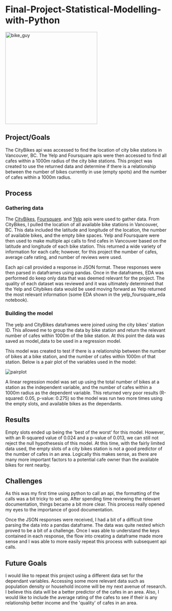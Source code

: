 # Final-Project-Statistical-Modelling-with-Python

<img width="287" alt="bike_guy" src="https://github.com/user-attachments/assets/2ecc54ea-ce2a-41c2-8878-527e972960cc">

## Project/Goals

The CityBikes api was accessed to find the location of city bike stations in Vancouver, BC. The Yelp and Foursquare apis were then accessed to find all cafes within a 1000m radius of the city bike stations. This project was created to use the returned data and determine if there is a relationship between the number of bikes currently in use (empty spots) and the number of cafes within a 1000m radius. 

## Process
### Gathering data

The [CityBikes](https://citybik.es/), [Foursquare](https://developer.foursquare.com/places). and [Yelp](https://docs.developer.yelp.com/docs/fusion-intro) apis were used to gather data. From CityBikes, I pulled the location of all available bike stations in Vancouver, BC. This data included the latitude and longitude of the location, the number of available bikes, and the empty bike spaces. Yelp and Foursquare were then used to make multiple api calls to find cafes in Vancouver based on the latitude and longitude of each bike station. This returned a wide variety of information for each cafe; however, for this project the number of cafes, average cafe rating, and number of reviews were used.

Each api call provided a response in JSON format. These responses were then parsed in dataframes using pandas. Once in the dataframes, EDA was performed do keep only data that was deemed relevant for the project. The quality of each dataset was reviewed and it was ultimately determined that the Yelp and Citybikes data would be used moving forward as Yelp returned the most relevant information (some EDA shown in the yelp_foursquare_eda notebook).

### Building the model

The yelp and CityBikes dataframes were joined using the city bikes' station ID. This allowed me to group the data by bike station and return the relevant number of cafes within 1000m of the bike station. At this point the data was saved as model_data to be used in a regression model.

This model was created to test if there is a relationship between the number of bikes at a bike station, and the number of cafes within 1000m of that station. Below is a pair plot of the variables used in the model:

![pairplot](https://github.com/user-attachments/assets/d384fcf4-46e1-4a16-abf8-afd70ca4f067)

A linear regression model was set up using the total number of bikes at a station as the independent variable, and the number of cafes within a 1000m radius as the dependent variable. This returned very poor results (R-squared: 0.05, p-value: 0.275) so the model was run two more times using the empty slots, and available bikes as the dependants.

## Results



Empty slots ended up being the 'best of the worst' for this model. However, with an R-squared value of 0.024 and a p-value of 0.013, we can still not reject the null hypothesesis of this model. At this time, with the fairly limited data used, the empty slots of a city bikes station is not a good predictor of the number of cafes in an area. Logically this makes sense, as there are many more important factors to a potential cafe owner than the available bikes for rent nearby.

## Challenges 
As this was my first time using python to call an api, the formatting of the calls was a bit tricky to set up. After spending time reviewing the relevant documentation, things became a bit more clear. This process really opened my eyes to the importance of good documentation.

Once the JSON responses were received, I had a bit of a difficult time parsing the data into a pandas dataframe. The data was quite nested which proved to be a bit of a challenge. Once I was able to understand the keys contained in each response, the flow into creating a dataframe made more sense and I was able to more easily repeat this process with subsequent api calls. 

## Future Goals

I would like to repeat this project using a different data set for the dependant variables. Accessing some more relevant data such as population density or household income will be my next avenue of research. I believe this data will be a better predictor of the cafes in an area. Also, I would like to include the average rating of the cafes to see if their is any relationship better income and the 'quality' of cafes in an area.
